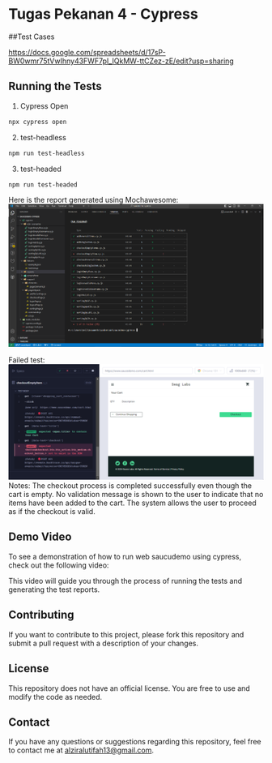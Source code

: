 # Tugas Pekanan 4 - Cypress

##Test Cases

https://docs.google.com/spreadsheets/d/17sP-BW0wmr75tVwIhny43FWF7pI_IQkMW-ttCZez-zE/edit?usp=sharing

## Running the Tests
1. Cypress Open
```bash
npx cypress open
```

2. test-headless
```bash
npm run test-headless
```

3. test-headed
```bash
npm run test-headed
```


Here is the report generated using Mochawesome:
 ![report-mochawesome](https://github.com/alziralutifah/saucedemo-cypress/blob/main/report-mochawesome.png)
 
 Failed test:
 ![failed-test](https://github.com/alziralutifah/saucedemo-cypress/blob/main/cypress/screenshots/checkoutEmptyItem.cy.js/Negative%20-%20Checkout%20--%20Checkout%20without%20items%20(failed).png)
 Notes:
 The checkout process is completed successfully even though the cart is empty. No validation message is shown to the user to indicate that no items have been added to the cart. The system allows the user to proceed as if the checkout is valid.


## Demo Video
To see a demonstration of how to run web saucudemo using cypress, check out the following video:



This video will guide you through the process of running the tests and generating the test reports.


## Contributing
If you want to contribute to this project, please fork this repository and submit a pull request with a description of your changes.

## License
This repository does not have an official license. You are free to use and modify the code as needed.

## Contact
If you have any questions or suggestions regarding this repository, feel free to contact me at alziralutifah13@gmail.com.




